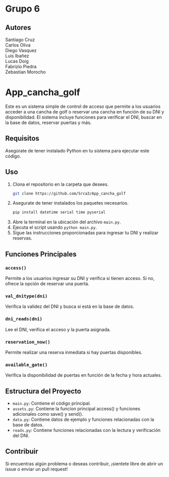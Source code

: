 # Grupo 6
## Autores
Santiago Cruz\
Carlos Oliva\
Diego Vasquez\
Luis Ibañez\
Lucas Doig\
Fabrizio Piedra\
Zebastian Morocho

# App_cancha_golf

Este es un sistema simple de control de acceso que permite a los usuarios acceder a una cancha de golf o reservar una cancha en función de su DNI y disponibilidad. El sistema incluye funciones para verificar el DNI, buscar en la base de datos, reservar puertas y más.

## Requisitos

Asegúrate de tener instalado Python en tu sistema para ejecutar este código.

## Uso

1. Clona el repositorio en la carpeta que desees.
    ```bash
    git clone https://github.com/Srca3/App_cancha_golf
    ```
2. Asegurate de tener instalados los paquetes necesarios.
    ```python
    pip install datetime serial time pyserial
    ```
3. Abre la terminal en la ubicación del archivo `main.py`.
4. Ejecuta el script usando `python main.py`.
5. Sigue las instrucciones proporcionadas para ingresar tu DNI y realizar reservas.

## Funciones Principales

### `access()`

Permite a los usuarios ingresar su DNI y verifica si tienen acceso. Si no, ofrece la opción de reservar una puerta.

### `val_dnitype(dni)`

Verifica la validez del DNI y busca si está en la base de datos.

### `dni_reads(dni)`

Lee el DNI, verifica el acceso y la puerta asignada.

### `reservation_now()`

Permite realizar una reserva inmediata si hay puertas disponibles.

### `available_gate()`

Verifica la disponibilidad de puertas en función de la fecha y hora actuales.

## Estructura del Proyecto

- `main.py`: Contiene el código principal.
- `assets.py`: Contiene la funcíon principal access() y funciones adicionales como save() y send().
- `data.py`: Contiene datos de ejemplo y funciones relacionadas con la base de datos.
- `reads.py`: Contiene funciones relacionadas con la lectura y verificación del DNI.

## Contribuir

Si encuentras algún problema o deseas contribuir, ¡sientete libre de abrir un issue o enviar un pull request!


